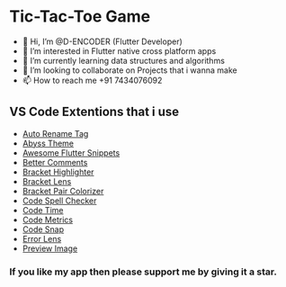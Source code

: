 # Tic-Tac-Toe Game
- 👋 Hi, I’m @D-ENCODER (Flutter Developer)
- 👀 I’m interested in Flutter native cross platform apps
- 🌱 I’m currently learning data structures and algorithms
- 💞️ I’m looking to collaborate on Projects that i wanna make
- 📫 How to reach me +91 7434076092


## VS Code Extentions that i use
- [Auto Rename Tag](https://marketplace.visualstudio.com/items?itemName=formulahendry.auto-rename-tag)
- [Abyss Theme](https://marketplace.visualstudio.com/items?itemName=gerane.Theme-Abyss)
- [Awesome Flutter Snippets](https://marketplace.visualstudio.com/items?itemName=Nash.awesome-flutter-snippets)
- [Better Comments](https://marketplace.visualstudio.com/items?itemName=aaron-bond.better-comments)
- [Bracket Highlighter](https://marketplace.visualstudio.com/items?itemName=Durzn.brackethighlighter)
- [Bracket Lens](https://marketplace.visualstudio.com/items?itemName=wraith13.bracket-lens)
- [Bracket Pair Colorizer](https://marketplace.visualstudio.com/items?itemName=CoenraadS.bracket-pair-colorizer)
- [Code Spell Checker](https://marketplace.visualstudio.com/items?itemName=streetsidesoftware.code-spell-checker)
- [Code Time](https://marketplace.visualstudio.com/items?itemName=softwaredotcom.swdc-vscode)
- [Code Metrics](https://marketplace.visualstudio.com/items?itemName=kisstkondoros.vscode-codemetrics)
- [Code Snap](https://marketplace.visualstudio.com/items?itemName=adpyke.codesnap)
- [Error Lens](https://marketplace.visualstudio.com/items?itemName=usernamehw.errorlens)
- [Preview Image](https://marketplace.visualstudio.com/items?itemName=kisstkondoros.vscode-gutter-preview)

### If you like my app then please support me by giving it a star.
<!---
D-ENCODER/D-ENCODER is a ✨ special ✨ repository because its `README.md` (this file) appears on your GitHub profile.
You can click the Preview link to take a look at your changes.
--->
